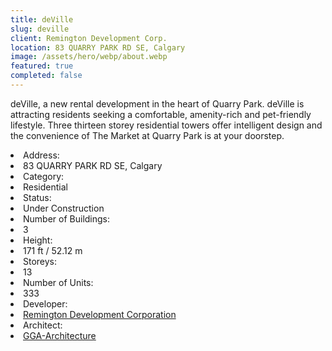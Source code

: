 ```yaml
---
title: deVille
slug: deville
client: Remington Development Corp.
location: 83 QUARRY PARK RD SE, Calgary
image: /assets/hero/webp/about.webp
featured: true
completed: false
---
```


deVille, a new rental development in the heart of Quarry Park. deVille is attracting residents seeking a comfortable, amenity-rich and pet-friendly lifestyle. Three thirteen storey residential towers offer intelligent design and the convenience of The Market at Quarry Park is at your doorstep.

<div class="grid">
    <li>Address:</li> <li>83 QUARRY PARK RD SE, Calgary</li>
    <li>Category:</li> <li>Residential</li>
    <li>Status:</li> <li>Under Construction</li>
    <li>Number of Buildings:</li> <li>3</li>
    <li>Height:</li> <li>171 ft / 52.12 m</li>
    <li>Storeys:</li> <li>13</li>
    <li>Number of Units:</li> <li>333</li>
    <li>Developer:</li> <li><a href="http://remingtoncorp.com/">Remington Development Corporation</a></li>
    <li>Architect:</li> <li><a href="https://gga-arch.com/">GGA-Architecture</a></li>
</div>
